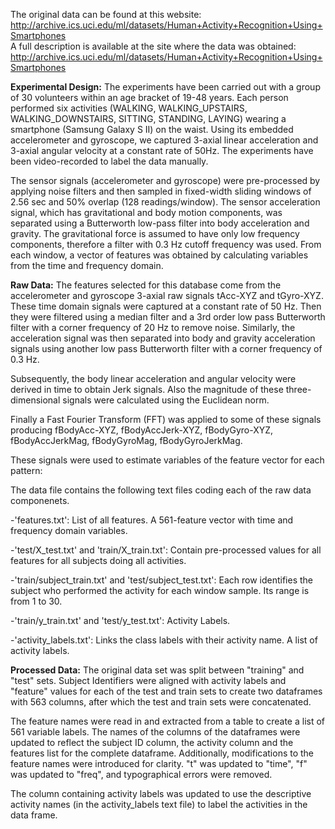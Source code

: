 The original data can be found at this website:  
http://archive.ics.uci.edu/ml/datasets/Human+Activity+Recognition+Using+Smartphones  
A full description is available at the site where the data was obtained:  
http://archive.ics.uci.edu/ml/datasets/Human+Activity+Recognition+Using+Smartphones  

**Experimental Design:**
The experiments have been carried out with a group of 30 volunteers within an age bracket of 19-48 years. Each person performed six activities (WALKING, WALKING_UPSTAIRS, WALKING_DOWNSTAIRS, SITTING, STANDING, LAYING) wearing a smartphone (Samsung Galaxy S II) on the waist. Using its embedded accelerometer and gyroscope, we captured 3-axial linear acceleration and 3-axial angular velocity at a constant rate of 50Hz. The experiments have been video-recorded to label the data manually. 

The sensor signals (accelerometer and gyroscope) were pre-processed by applying noise filters and then sampled in fixed-width sliding windows of 2.56 sec and 50% overlap (128 readings/window). The sensor acceleration signal, which has gravitational and body motion components, was separated using a Butterworth low-pass filter into body acceleration and gravity. The gravitational force is assumed to have only low frequency components, therefore a filter with 0.3 Hz cutoff frequency was used. From each window, a vector of features was obtained by calculating variables from the time and frequency domain.

**Raw Data:**
The features selected for this database come from the accelerometer and gyroscope 3-axial raw signals tAcc-XYZ and tGyro-XYZ. These time domain signals were captured at a constant rate of 50 Hz. Then they were filtered using a median filter and a 3rd order low pass Butterworth filter with a corner frequency of 20 Hz to remove noise. Similarly, the acceleration signal was then separated into body and gravity acceleration signals using another low pass Butterworth filter with a corner frequency of 0.3 Hz. 

Subsequently, the body linear acceleration and angular velocity were derived in time to obtain Jerk signals. Also the magnitude of these three-dimensional signals were calculated using the Euclidean norm. 

Finally a Fast Fourier Transform (FFT) was applied to some of these signals producing fBodyAcc-XYZ, fBodyAccJerk-XYZ, fBodyGyro-XYZ, fBodyAccJerkMag, fBodyGyroMag, fBodyGyroJerkMag.

These signals were used to estimate variables of the feature vector for each pattern:  

The data file contains the following text files coding each of the raw data componenets.

-'features.txt': List of all features. A 561-feature vector with time and frequency domain variables. 

-'test/X_test.txt' and 'train/X_train.txt': Contain pre-processed values for all features for all subjects doing all activities.

-'train/subject_train.txt' and 'test/subject_test.txt': Each row identifies the subject who performed the activity for each window sample. Its range is from 1 to 30.

-'train/y_train.txt' and 'test/y_test.txt': Activity Labels.

-'activity_labels.txt': Links the class labels with their activity name.
A list of activity labels. 

**Processed Data:**
The original data set was split between "training" and "test" sets. Subject Identifiers were aligned with activity labels and "feature" values for each of the test and train sets to create two dataframes with 563 columns, after which the test and train sets were concatenated.

The feature names were read in and extracted from a table to create a list of 561 variable labels. The names of the columns of the dataframes were updated to reflect the subject ID column, the activity column and the features list for the complete dataframe. Additionally, modifications to the feature names were introduced for clarity. "t" was updated to "time", "f" was updated to "freq", and typographical errors were removed.

The column containing activity labels was updated to use the descriptive activity names (in the activity_labels text file) to label the activities in the data frame.